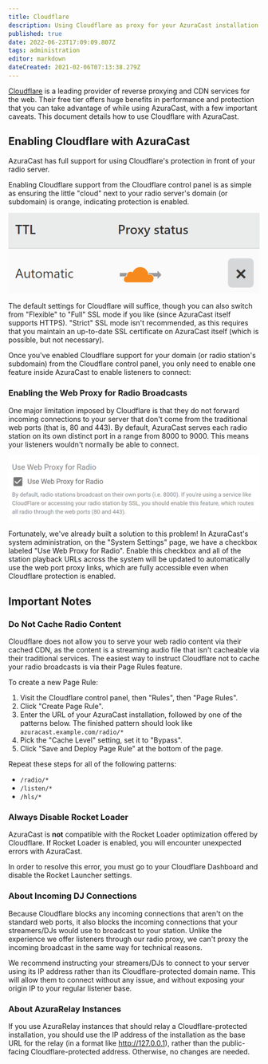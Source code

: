 ```yaml
---
title: Cloudflare
description: Using Cloudflare as proxy for your AzuraCast installation
published: true
date: 2022-06-23T17:09:09.807Z
tags: administration
editor: markdown
dateCreated: 2021-02-06T07:13:38.279Z
---
```


[Cloudflare](https://cloudflare.com/) is a leading provider of reverse proxying and CDN services for the web. Their free tier offers huge benefits in performance and protection that you can take advantage of while using AzuraCast, with a few important caveats. This document details how to use Cloudflare with AzuraCast.

## Enabling Cloudflare with AzuraCast

AzuraCast has full support for using Cloudflare's protection in front of your radio server.

Enabling Cloudflare support from the Cloudflare control panel is as simple as ensuring the little "cloud" next to your radio server's domain (or subdomain) is orange, indicating protection is enabled.

![cloudflare_enable.png](../images/cloudflare/cloudflare_enable.png)

The default settings for Cloudflare will suffice, though you can also switch from "Flexible" to "Full" SSL mode if you like (since AzuraCast itself supports HTTPS). "Strict" SSL mode isn't recommended, as this requires that you maintain an up-to-date SSL certificate on AzuraCast itself (which is possible, but not necessary).

Once you've enabled Cloudflare support for your domain (or radio station's subdomain) from the Cloudflare control panel, you only need to enable one feature inside AzuraCast to enable listeners to connect:

### Enabling the Web Proxy for Radio Broadcasts

One major limitation imposed by Cloudflare is that they do not forward incoming connections to your server that don't come from the traditional web ports (that is, 80 and 443). By default, AzuraCast serves each radio station on its own distinct port in a range from 8000 to 9000. This means your listeners wouldn't normally be able to connect.

![cloudflare_proxy.png](../images/cloudflare/cloudflare_proxy.png)

Fortunately, we've already built a solution to this problem! In AzuraCast's system administration, on the "System Settings" page, we have a checkbox labeled "Use Web Proxy for Radio". Enable this checkbox and all of the station playback URLs across the system will be updated to automatically use the web port proxy links, which are fully accessible even when Cloudflare protection is enabled.

## Important Notes

### Do Not Cache Radio Content

Cloudflare does not allow you to serve your web radio content via their cached CDN, as the content is a streaming audio file that isn't cacheable via their traditional services. The easiest way to instruct Cloudflare not to cache your radio broadcasts is via their Page Rules feature.

To create a new Page Rule:

1) Visit the Cloudflare control panel, then "Rules", then "Page Rules".
2) Click "Create Page Rule".
3) Enter the URL of your AzuraCast installation, followed by one of the patterns below. The finished pattern should look like `azuracast.example.com/radio/*`
4) Pick the "Cache Level" setting, set it to "Bypass".
5) Click "Save and Deploy Page Rule" at the bottom of the page.

Repeat these steps for all of the following patterns:

 - `/radio/*`
 - `/listen/*`
 - `/hls/*`

### Always Disable Rocket Loader

AzuraCast is **not** compatible with the Rocket Loader optimization offered by Cloudflare. If Rocket Loader is enabled, you will encounter unexpected errors with AzuraCast.

In order to resolve this  error, you must go to your Cloudflare Dashboard and disable the Rocket Launcher settings.

### About Incoming DJ Connections

Because Cloudflare blocks any incoming connections that aren't on the standard web ports, it also blocks the incoming connections that your streamers/DJs would use to broadcast to your station. Unlike the experience we offer listeners through our radio proxy, we can't proxy the incoming broadcast in the same way for technical reasons.

We recommend instructing your streamers/DJs to connect to your server using its IP address rather than its Cloudflare-protected domain name. This will allow them to connect without any issue, and without exposing your origin IP to your regular listener base.

### About AzuraRelay Instances

If you use AzuraRelay instances that should relay a Cloudflare-protected installation, you should use the IP address of the installation as the base URL for the relay (in a format like http://127.0.0.1), rather than the public-facing Cloudflare-protected address. Otherwise, no changes are needed.
